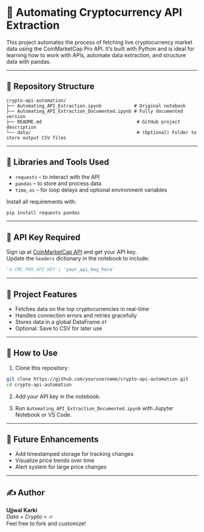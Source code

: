 # 🚀 Automating Cryptocurrency API Extraction

This project automates the process of fetching live cryptocurrency market data using the CoinMarketCap Pro API. It’s built with Python and is ideal for learning how to work with APIs, automate data extraction, and structure data with pandas.

---

## 📁 Repository Structure

```
crypto-api-automation/
├── Automating_API_Extraction.ipynb            # Original notebook
├── Automating_API_Extraction_Documented.ipynb # Fully documented version
├── README.md                                   # GitHub project description
└── data/                                       # (Optional) Folder to store output CSV files
```

---

## 🧰 Libraries and Tools Used

- `requests` – to interact with the API
- `pandas` – to store and process data
- `time`, `os` – for loop delays and optional environment variables

Install all requirements with:
```bash
pip install requests pandas
```

---

## 🔑 API Key Required

Sign up at [CoinMarketCap API](https://coinmarketcap.com/api/) and get your API key.  
Update the `headers` dictionary in the notebook to include:
```python
'X-CMC_PRO_API_KEY': 'your_api_key_here'
```

---

## 🧠 Project Features

- Fetches data on the top cryptocurrencies in real-time
- Handles connection errors and retries gracefully
- Stores data in a global DataFrame `df`
- Optional: Save to CSV for later use

---

## 🚀 How to Use

1. Clone this repository:
```bash
git clone https://github.com/yourusername/crypto-api-automation.git
cd crypto-api-automation
```

2. Add your API key in the notebook.

3. Run `Automating_API_Extraction_Documented.ipynb` with Jupyter Notebook or VS Code.

---

## 📌 Future Enhancements

- Add timestamped storage for tracking changes
- Visualize price trends over time
- Alert system for large price changes

---

## ✍️ Author

**Ujjwal Karki**  
_Data + Crypto = 🔥_  
Feel free to fork and customize!